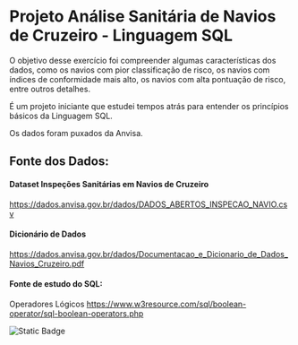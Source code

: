 # Projeto Análise Sanitária de Navios de Cruzeiro - Linguagem SQL

O objetivo desse exercício foi compreender algumas características dos dados, como os navios com pior classificação de risco, os navios com índices de conformidade mais alto, os navios com alta pontuação de risco, entre outros detalhes.

É um projeto iniciante que estudei tempos atrás para entender os princípios básicos da Linguagem SQL.

Os dados foram puxados da Anvisa. 

## Fonte dos Dados:

#### Dataset Inspeções Sanitárias em Navios de Cruzeiro
https://dados.anvisa.gov.br/dados/DADOS_ABERTOS_INSPECAO_NAVIO.csv

#### Dicionário de Dados
https://dados.anvisa.gov.br/dados/Documentacao_e_Dicionario_de_Dados_Navios_Cruzeiro.pdf

#### Fonte de estudo do SQL:

Operadores Lógicos
https://www.w3resource.com/sql/boolean-operator/sql-boolean-operators.php


![Static Badge](https://img.shields.io/badge/Desenvolvido%20em-JAN24-blue)


